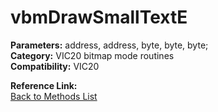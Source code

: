 # vbmDrawSmallTextE

**Parameters:** address, address, byte, byte, byte;  
**Category:** VIC20 bitmap mode routines  
**Compatibility:** VIC20  

**Reference Link:**  
[Back to Methods List](../../SUMMARY.md)
